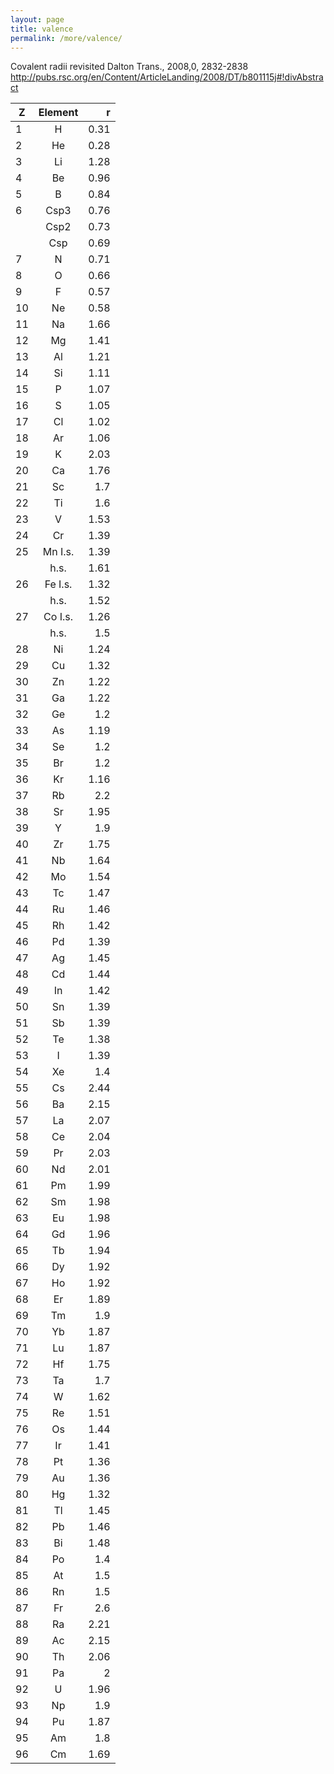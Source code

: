 ```yaml
---
layout: page
title: valence
permalink: /more/valence/
---
```

Covalent radii revisited 
Dalton Trans., 2008,0, 2832-2838 
http://pubs.rsc.org/en/Content/ArticleLanding/2008/DT/b801115j#!divAbstract

| Z        | Element          | r  |
| ------------- |:-------------:| -----:|
|   1   |   H   |   0.31    |
|   2   |   He  |   0.28    |
|   3   |   Li  |   1.28    |
|   4   |   Be  |   0.96    |
|   5   |   B   |   0.84    |
|   6   |   Csp3    |   0.76    |
|       |   Csp2    |   0.73    |
|       |   Csp |   0.69    |
|   7   |   N   |   0.71    |
|   8   |   O   |   0.66    |
|   9   |   F   |   0.57    |
|   10  |   Ne  |   0.58    |
|   11  |   Na  |   1.66    |
|   12  |   Mg  |   1.41    |
|   13  |   Al  |   1.21    |
|   14  |   Si  |   1.11    |
|   15  |   P   |   1.07    |
|   16  |   S   |   1.05    |
|   17  |   Cl  |   1.02    |
|   18  |   Ar  |   1.06    |
|   19  |   K   |   2.03    |
|   20  |   Ca  |   1.76    |
|   21  |   Sc  |   1.7 |
|   22  |   Ti  |   1.6 |
|   23  |   V   |   1.53    |
|   24  |   Cr  |   1.39    |
|   25  |   Mn I.s. |   1.39    |
|       |   h.s.    |   1.61    |
|   26  |   Fe I.s. |   1.32    |
|       |   h.s.    |   1.52    |
|   27  |   Co I.s. |   1.26    |
|       |   h.s.    |   1.5 |
|   28  |   Ni  |   1.24    |
|   29  |   Cu  |   1.32    |
|   30  |   Zn  |   1.22    |
|   31  |   Ga  |   1.22    |
|   32  |   Ge  |   1.2 |
|   33  |   As  |   1.19    |
|   34  |   Se  |   1.2 |
|   35  |   Br  |   1.2 |
|   36  |   Kr  |   1.16    |
|   37  |   Rb  |   2.2 |
|   38  |   Sr  |   1.95    |
|   39  |   Y   |   1.9 |
|   40  |   Zr  |   1.75    |
|   41  |   Nb  |   1.64    |
|   42  |   Mo  |   1.54    |
|   43  |   Tc  |   1.47    |
|   44  |   Ru  |   1.46    |
|   45  |   Rh  |   1.42    |
|   46  |   Pd  |   1.39    |
|   47  |   Ag  |   1.45    |
|   48  |   Cd  |   1.44    |
|   49  |   In  |   1.42    |
|   50  |   Sn  |   1.39    |
|   51  |   Sb  |   1.39    |
|   52  |   Te  |   1.38    |
|   53  |   I   |   1.39    |
|   54  |   Xe  |   1.4 |
|   55  |   Cs  |   2.44    |
|   56  |   Ba  |   2.15    |
|   57  |   La  |   2.07    |
|   58  |   Ce  |   2.04    |
|   59  |   Pr  |   2.03    |
|   60  |   Nd  |   2.01    |
|   61  |   Pm  |   1.99    |
|   62  |   Sm  |   1.98    |
|   63  |   Eu  |   1.98    |
|   64  |   Gd  |   1.96    |
|   65  |   Tb  |   1.94    |
|   66  |   Dy  |   1.92    |
|   67  |   Ho  |   1.92    |
|   68  |   Er  |   1.89    |
|   69  |   Tm  |   1.9 |
|   70  |   Yb  |   1.87    |
|   71  |   Lu  |   1.87    |
|   72  |   Hf  |   1.75    |
|   73  |   Ta  |   1.7 |
|   74  |   W   |   1.62    |
|   75  |   Re  |   1.51    |
|   76  |   Os  |   1.44    |
|   77  |   Ir  |   1.41    |
|   78  |   Pt  |   1.36    |
|   79  |   Au  |   1.36    |
|   80  |   Hg  |   1.32    |
|   81  |   Tl  |   1.45    |
|   82  |   Pb  |   1.46    |
|   83  |   Bi  |   1.48    |
|   84  |   Po  |   1.4 |
|   85  |   At  |   1.5 |
|   86  |   Rn  |   1.5 |
|   87  |   Fr  |   2.6 |
|   88  |   Ra  |   2.21    |
|   89  |   Ac  |   2.15    |
|   90  |   Th  |   2.06    |
|   91  |   Pa  |   2   |
|   92  |   U   |   1.96    |
|   93  |   Np  |   1.9 |
|   94  |   Pu  |   1.87    |
|   95  |   Am  |   1.8 |
|   96  |   Cm  |   1.69    |

